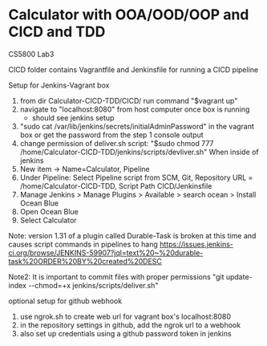 # Calculator with OOA/OOD/OOP and CICD and TDD

CS5800 Lab3


CICD folder contains Vagrantfile and Jenkinsfile for running a CICD pipeline

Setup for Jenkins-Vagrant box
1. from dir Calculator-CICD-TDD/CICD/ run command "$vagrant up"
2. navigate to "localhost:8080" from host computer once box is running
    - should see jenkins setup
3. "sudo cat /var/lib/jenkins/secrets/initialAdminPassword" in the vagrant box or get the password from the step 1 console output
4. change permission of deliver.sh script: "$sudo chmod 777 /home/Calculator-CICD-TDD/jenkins/scripts/devliver.sh"
When inside of jenkins
1. New item -> Name=Calculator, Pipeline
2. Under Pipeline: Select Pipeline script from SCM, Git, Repository URL = /home/Calculator-CICD-TDD, Script Path CICD/Jenkinsfile
3. Manage Jenkins > Manage Plugins > Available > search ocean > Install Ocean Blue
4. Open Ocean Blue 
5. Select Calculator

Note: version 1.31 of a plugin called Durable-Task is broken at this time and causes script commands in pipelines to hang
https://issues.jenkins-ci.org/browse/JENKINS-59907?jql=text%20~%20durable-task%20ORDER%20BY%20created%20DESC

Note2: It is important to commit files with proper permissions
"git update-index --chmod=+x jenkins/scripts/deliver.sh"

optional setup for github webhook
1. use ngrok.sh to create web url for vagrant box's localhost:8080
2. in the repository settings in github, add the ngrok url to a webhook
3. also set up credentials using a github password token in jenkins
